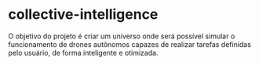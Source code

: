 # collective-intelligence
O objetivo do projeto é criar um universo onde será possível simular o funcionamento de drones autônomos capazes de realizar tarefas definidas pelo usuário, de forma inteligente e otimizada.
